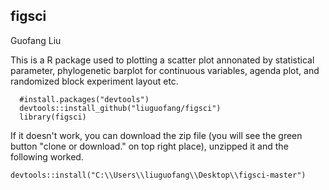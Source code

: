 ## figsci
Guofang Liu

This is a R package used to plotting a scatter plot annonated by statistical parameter, phylogenetic barplot for continuous variables, agenda plot, and randomized block experiment layout etc. 


```{R,results="hide",warning=FALSE,message = FALSE}
  #install.packages("devtools")
  devtools::install_github("liuguofang/figsci")
  library(figsci)
```

If it doesn't work, you can download the zip file (you will see the green button "clone or download." on top right place), unzipped it and the following worked.

```{R,results="hide",warning=FALSE,message = FALSE}
devtools::install("C:\\Users\\liuguofang\\Desktop\\figsci-master")
```
